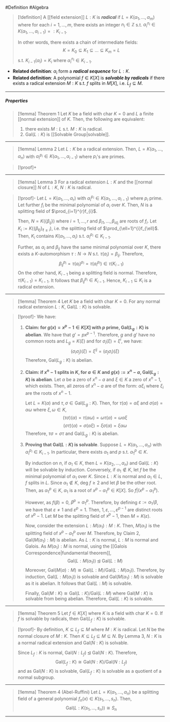 #Definition #Algebra 

> [!definition]
> A [[field extension]] $L:K$ is ***radical*** if $L=K(\alpha_{1},\dots,\alpha_{m})$ where for each $i=1,\dots,m$, there exists an integer $n_{i}\in\mathbb{Z}$ s.t. $\alpha_{i}^{n_{i}}\in K(\alpha_{1},\dots,\alpha_{i-1})=:K_{i-1}$.
> 
> In other words, there exists a chain of intermediate fields: $$K=K_{0}\subseteq K_{1}\subseteq\dots \subseteq K_{m}=L$$s.t. $K_{i-1}(\alpha_{i})=K_{i}$ where $\alpha_{i}^{n_{i}}\in K_{i-1}$.
- **Related definition**: $\alpha_{i}$ form a ***radical sequence*** for $L:K$.
- **Related definition**: A polynomial $f\in K[X]$ is ***solvable by radicals*** if there exists a radical extension $M:K$ s.t. $f$ splits in $M[X]$, i.e. $L_{f}\subseteq M$.
---
##### Properties
> [!lemma] Theorem 1
> Let $K$ be a field with $\text{char }K=0$ and $L$ a finite [[normal extension]] of $K$. Then, the following are equivalent:
> 1. there exists $M:L$ s.t. $M:K$ is radical.
> 2. $\text{Gal}(L:K)$ is [[Solvable Group|solvable]].
---
> [!lemma] Lemma 2
> Let $L:K$ be a radical extension. Then, $L=K(\alpha_{1},\dots,\alpha_{n})$ with $\alpha_{i}^{p_{i}}\in K(\alpha_{1},\dots,\alpha_{i-1})$ where $p_{i}$'s are primes.

> [!proof]+
>
---
> [!lemma] Lemma 3
> For a radical extension $L:K$ and the [[normal closure]] $N$ of $L:K$, $N:K$ is radical. 

> [!proof]-
> Let $L=K(\alpha_{1},\dots,\alpha_{r})$ with $\alpha_{i}^{p_{i}}\in K(\alpha_{1},\dots,\alpha_{i-1})$ where $p_{i}$ prime. Let further $f_{i}$ be the minimal polynomial of $\alpha_{i}$ over $K$. Then, $N$ is a splitting field of $\prod_{i=1}^{r}f_{i}$.
> 
> Then, $N=K(\{ \beta_{ij} \})$ where $i=1,\dots,r$ and $\beta_{i 1},\dots,\beta_{i d_{i}}$ are roots of $f_{i}$. Let $K_{i}:=K(\{ \beta_{\ell j} \}_{\ell\leq i})$, i.e. the splitting field of $\prod_{\ell=1}^{i}f_{\ell}$. Then, $K_{i}$ contains $K(\alpha_{1},\dots,\alpha_{i})$ s.t. $\alpha_{i}^{p_{i}}\in K_{i-1}$. 
> 
> Further, as $\alpha_{i}$ and $\beta_{ij}$ have the same minimal polynomial over $K$, there exists a $K$-automorphism $\tau:N\to N$ s.t. $\tau(a_{i})=\beta_{ij}$. Therefore, $$\beta_{ij}^{p_{i}}=\tau(a_{i})^{p_{i}}=\tau(a_{i}^{p_{i}})\in \tau(K_{i-1})$$On the other hand, $K_{i-1}$ being a splitting field is normal. Therefore, $\tau(K_{i-1})=K_{i-1}$. It follows that $\beta_{ij}^{p_{i}}\in K_{i-1}$. Hence, $K_{i-1}\subseteq K_{i}$ is a radical extension.
---
> [!lemma] Theorem 4
> Let $K$ be a field with $\text{char }K=0$. For any normal radical extension $L:K$, $\text{Gal}(L:K)$ is solvable.

> [!proof]-
> We have:
> 1. **Claim: for $g(x)=x^p-1\in K[X]$ with $p$ prime, $\text{Gal}(L_{g}:K)$ is abelian**.
>    We have that $g'=px^{p-1}$. Therefore, $g$ and $g'$ have no common roots and $L_{g}=K(\xi)$ and for $\sigma_{i}(\xi)=\xi^i$, we have: $$(\sigma_{i}\sigma_{j})(\xi)=\xi^{ij}=(\sigma_{j}\sigma_{i})(\xi)$$Therefore, $\text{Gal}(L_{g}:K)$ is abelian.
> 2. **Claim: if $x^n-1$ splits in $K$, for $a\in K$ and $g(x):=x^n-a$, $\text{Gal}(L_{g}:K)$ is abelian**.
>    Let $\alpha$ be a zero of $x^n-a$ and $\xi\in K$ a zero of $x^n-1$, which exists. Then, all zeros of $x^n-a$ are of the form: $\alpha \xi_{i}$ where $\xi_{i}$ are the roots of $x^n-1$. 
>    
>    Let $L=K(\alpha)$ and $\tau,\sigma\in \text{Gal}(L_{g}:K)$. Then, for $\tau (\alpha)=\alpha \xi$ and $\sigma(\alpha)=\alpha\omega$ where $\xi,\omega\in K$, $$(\tau\sigma)(\alpha)=\tau(\alpha\omega)=\omega \tau(\alpha)=\omega\alpha \xi$$ $$(\sigma \tau)(\alpha)=\sigma(\alpha \xi)=\xi\sigma(\alpha)=\xi\alpha\omega$$Therefore, $\tau\sigma=\sigma \tau$ and $\text{Gal}(L_{g}:K)$ is abelian.
>  3. **Proving that $\text{Gal}(L:K)$ is solvable**.
>     Suppose $L=K(\alpha_{1},\dots,\alpha_{n})$ with $\alpha_{i}^{p_{i}}\in K_{i-1}$. In particular, there exists $\alpha_{1}$ and $p$ s.t. $\alpha_{1}^p\in K$. 
>     
>     By induction on $n$, if $\alpha_{1}\in K$, then $L=K(\alpha_{2},\dots,\alpha_{n})$ and $\text{Gal}(L:K)$ will be solvable by induction. Conversely, if $\alpha_{1}\notin K$, let $f$ be the minimal polynomial of $\alpha_{1}$ over $K$. Since $L:K$ is normal and $\alpha_{1}\in L$, $f$ splits in $L$. Since $\alpha_{1}\notin K$, $\text{deg }f\geq 2$ and let $\beta$ be the other root. Then, as $\alpha_{1}^p\in K$, $\alpha_{1}$ is a root of $x^p-\alpha_{1}^p\in K[X]$. So $f|(x^p-\alpha_{1}^p)$. 
>     
>     However, as $f(\beta)=0$, $\beta^p=\alpha_{1}^p$. Therefore, by defining $\varepsilon:= \alpha_{1} / \beta$, we have that $\varepsilon\neq 1$ and $\varepsilon^p=1$. Then, $1,\varepsilon,. ..,\varepsilon^{p-1}$ are distinct roots of $x^p-1$. Let $M$ be the splitting field of $x^p-1$, then $M=K(\varepsilon)$. 
>     
>     Now, consider the extension $L:M(\alpha_{1}):M:K$. Then, $M(\alpha_{1})$ is the splitting field of $x^p-\alpha_{1}^p$ over $M$. Therefore, by Claim 2, $\text{Gal}(M(\alpha_{1}):M)$ is abelian. As $L:K$ is normal, $L:M$ is normal and Galois. As $M(\alpha_{1}):M$ is normal, using the [[Galois Correspondence|fundamental theorem]], $$\text{Gal}(L:M(\alpha_{1}))\unlhd \text{Gal}(L:M)$$Moreover, $\text{Gal}(M(\alpha):M)\cong \text{Gal}(L:M) / \text{Gal}(L:M(\alpha_{1}))$. Therefore, by induction, $\text{Gal}(L:M(\alpha_{1}))$ is solvable and $\text{Gal}(M(\alpha_{1}):M)$ is solvable as it is abelian. It follows that $\text{Gal}(L:M)$ is solvable.
>     
>     Finally, $\text{Gal}(M:K)\cong \text{Gal}(L:K) / \text{Gal}(L:M)$ where $\text{Gal}(M:K)$ is solvable from being abelian. Therefore, $\text{Gal}(L:K)$ is solvable.
---
> [!lemma] Theorem 5
> Let $f\in K[X]$ where $K$ is a field with $\text{char }K=0$. If $f$ is solvable by radicals, then $\text{Gal}(L_{f}:K)$ is solvable.

> [!proof]-
> By definition, $K\subseteq L_{f}\subseteq M$ where $M:K$ is radical. Let $N$ be the normal closure of $M:K$. Then $K\subseteq L_{f}\subseteq M\subseteq N$. By Lemma 3, $N:K$ is a normal radical extension and $\text{Gal}(N:K)$ is solvable.
> 
> Since $L_{f}:K$ is normal, $\text{Gal}(N:L_{f})\unlhd \text{Gal}(N:K)$. Therefore, $$\text{Gal}(L_{f}:K)\cong \text{Gal}(N:K) / \text{Gal}(N:L_{f})$$and as $\text{Gal}(N:K)$ is solvable, $\text{Gal}(L_{f}:K)$ is solvable as a quotient of a normal subgroup.
---
> [!lemma] Theorem 4 (Abel-Ruffini)
> Let $L=K(\alpha_{1},\dots,\alpha_{n})$ be a splitting field of a general polynomial $f_{n}(x)\in K(s_{1},\dots,s_{n})$. Then, $$\text{Gal}(L:K(s_{1},\dots,s_{n}))\cong S_{n}$$
---